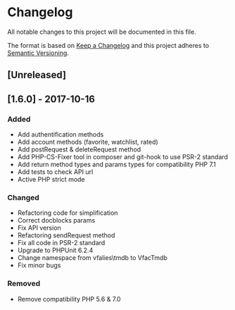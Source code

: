 # Changelog
All notable changes to this project will be documented in this file.

The format is based on [Keep a Changelog](http://keepachangelog.com/en/1.0.0/)
and this project adheres to [Semantic Versioning](http://semver.org/spec/v2.0.0.html).

## [Unreleased]

## [1.6.0] - 2017-10-16
### Added
- Add authentification methods
- Add account methods (favorite, watchlist, rated)
- Add postRequest & deleteRequest method
- Add PHP-CS-Fixer tool in composer and git-hook to use PSR-2 standard
- Add return method types and params types for compatibility PHP 7.1
- Add tests to check API url
- Active PHP strict mode

### Changed
- Refactoring code for simplification
- Correct docblocks params
- Fix API version
- Refactoring sendRequest method
- Fix all code in PSR-2 standard
- Upgrade to PHPUnit 6.2.4
- Change namespace from vfalies\tmdb to VfacTmdb
- Fix minor bugs

### Removed
- Remove compatibility PHP 5.6 & 7.0
